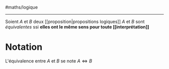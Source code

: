 #maths/logique

----
Soient $A$ et $B$ deux [[proposition|propositions logiques]]
$A$ et $B$ sont _équivalentes_ ssi **elles ont le même sens pour toute [[interprétation]]**

# Notation
L'équivalence entre $A$ et $B$ se note $A\iff B$

